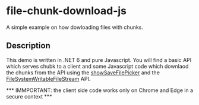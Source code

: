 # file-chunk-download-js
 A simple example on how dowloading files with chunks.

## Description
This demo is written in .NET 6 and pure Javascript. You will find a basic API which serves chubk to a client and
some Javascript code which downlaod the chunks from the API using the [showSaveFilePicker](https://developer.mozilla.org/en-US/docs/Web/API/Window/showSaveFilePicker) and the [FileSystemWritableFileStream](https://developer.mozilla.org/en-US/docs/Web/API/FileSystemWritableFileStream)
API.

*** IMMPORTANT: the client side code works only on Chrome and Edge in a secure context ***
